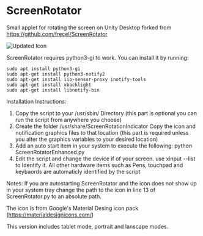 # ScreenRotator
Small applet for rotating the screen on Unity Desktop forked from https://github.com/frecel/ScreenRotator

![Updated Icon](https://raw.githubusercontent.com/frecel/ScreenRotator/master/Screenshot%20from%202016-07-05%2013-03-54.png)

ScreenRotator requires python3-gi to work. You can install it by running:
```
sudo apt install python3-gi
sudo apt-get install python3-notify2
sudo apt-get install iio-sensor-proxy inotify-tools
sudo apt-get install xbacklight
sudo apt-get install libnotify-bin

```

Installation Instructions:
1. Copy the script to your /usr/sbin/ Directory (this part is optional you can run the script from anywhere you choose)
2. Create the folder /usr/share/ScreenRotationIndicator Copy the icon and notification graphics files to that location (this part is required         unless you alter the graphics variables to your desired location) 
3. Add an auto start item in your system to execute the following: python ScreenRotatorEnhanced.py
4. Edit the script and change the device if of your screen. use xinput --list to Identify it. All other hardware items such as Pens, touchpad and     keybaords are automaticly identified by the script

Notes:
If you are autostarting ScreenRotator and the icon does not show up in your
system tray change the path to the icon in line 13 of ScreenRotator.py to an
absolute path.

The icon is from Google's Material Desing icon pack (https://materialdesignicons.com/)

This version includes tablet mode, portrait and lanscape modes.
